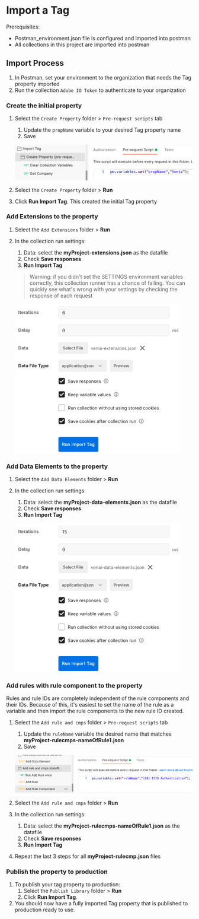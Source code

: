 # Import a Tag

Prerequisites:

* Postman_environment.json file is configured and imported into postman
* All collections in this project are imported into postman

## Import Process

1. In Postman, set your environment to the organization that needs the Tag property imported
2. Run the collection `Adobe IO Token` to authenticate to your organization

### Create the initial property

1. Select the `Create Property` folder > `Pre-request scripts` tab

   1. Update the `propName` variable to your desired Tag property name
   2. Save

   ![image-20220208173402513](links/importTagCollection/image-20220208173402513.png)

2. Select the `Create Property` folder > **Run**

3. Click **Run Import Tag**. This created the initial Tag property

### Add Extensions to the property

1. Select the `Add Extensions` folder > **Run**

2. In the collection run settings:

   1. Data: select the **myProject-extensions.json** as the datafile
   2. Check **Save responses**
   3. **Run Import Tag**

   > Warning: if you didn't set the SETTINGS environment variables correctly, this collection runner has a chance of failing. You can quickly see what's wrong with your settings by checking the response of each request

   ![image-20220208173143345](links/importTagCollection/image-20220208173143345.png)

### Add Data Elements to the property

1. Select the `Add Data Elements` folder > **Run**

2. In the collection run settings:

   1. Data: select the **myProject-data-elements.json** as the datafile
   2. Check **Save responses**
   3. **Run Import Tag**

   ![image-20220208173242300](links/importTagCollection/image-20220208173242300.png)

### Add rules with rule component to the property

Rules and rule IDs are completely independent of the rule components and their IDs. Because of this, it's easiest to set the name of the rule as a variable and then import the rule components to the new rule ID created.

1. Select the `Add rule and cmps` folder > `Pre-request scripts` tab

   1. Update the `ruleName` variable the desired name that matches **myProject-rulecmps-nameOfRule1.json**
   2. Save

   ![image-20220208173449503](links/importTagCollection/image-20220208173449503.png)

2. Select the `Add rule and cmps` folder > **Run**

3. In the collection run settings:

   1. Data: select the **myProject-rulecmps-nameOfRule1.json** as the datafile
   2. Check **Save responses**
   3. **Run Import Tag**

4. Repeat the last 3 steps for all **myProject-rulecmp.json** files

### Publish the property to production

1. To publish your tag property to production:
   1. Select the `Publish Library` folder > **Run**
   2. Click **Run Import Tag**.
2. You should now have a fully imported Tag property that is published to production ready to use.